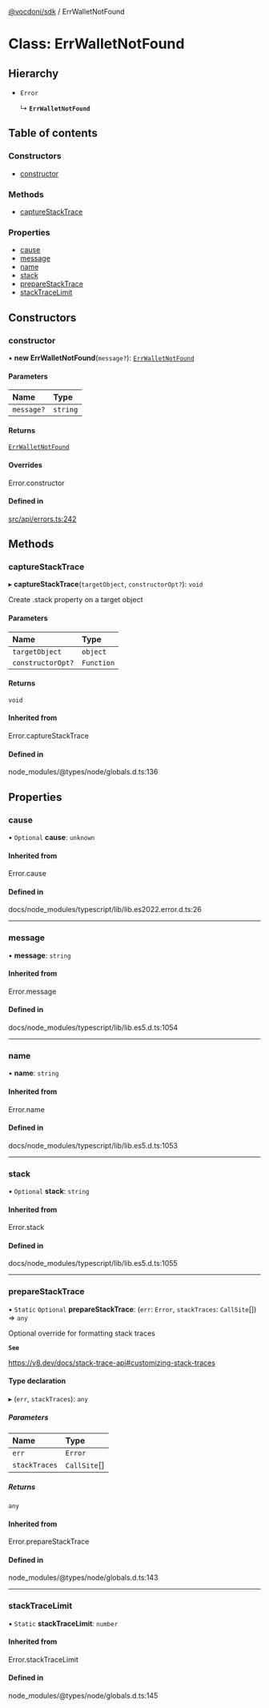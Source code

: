[@vocdoni/sdk](/sdk) / ErrWalletNotFound

# Class: ErrWalletNotFound

## Hierarchy

- `Error`

  ↳ **`ErrWalletNotFound`**

## Table of contents

### Constructors

- [constructor](ErrWalletNotFound#constructor)

### Methods

- [captureStackTrace](ErrWalletNotFound#capturestacktrace)

### Properties

- [cause](ErrWalletNotFound#cause)
- [message](ErrWalletNotFound#message)
- [name](ErrWalletNotFound#name)
- [stack](ErrWalletNotFound#stack)
- [prepareStackTrace](ErrWalletNotFound#preparestacktrace)
- [stackTraceLimit](ErrWalletNotFound#stacktracelimit)

## Constructors

### constructor

• **new ErrWalletNotFound**(`message?`): [`ErrWalletNotFound`](ErrWalletNotFound)

#### Parameters

| Name | Type |
| :------ | :------ |
| `message?` | `string` |

#### Returns

[`ErrWalletNotFound`](ErrWalletNotFound)

#### Overrides

Error.constructor

#### Defined in

[src/api/errors.ts:242](https://github.com/vocdoni/vocdoni-sdk/blob/179c92b4cecfec787d968dc02b519f64ee15c5d3/src/api/errors.ts#L242)

## Methods

### captureStackTrace

▸ **captureStackTrace**(`targetObject`, `constructorOpt?`): `void`

Create .stack property on a target object

#### Parameters

| Name | Type |
| :------ | :------ |
| `targetObject` | `object` |
| `constructorOpt?` | `Function` |

#### Returns

`void`

#### Inherited from

Error.captureStackTrace

#### Defined in

node_modules/@types/node/globals.d.ts:136

## Properties

### cause

• `Optional` **cause**: `unknown`

#### Inherited from

Error.cause

#### Defined in

docs/node_modules/typescript/lib/lib.es2022.error.d.ts:26

___

### message

• **message**: `string`

#### Inherited from

Error.message

#### Defined in

docs/node_modules/typescript/lib/lib.es5.d.ts:1054

___

### name

• **name**: `string`

#### Inherited from

Error.name

#### Defined in

docs/node_modules/typescript/lib/lib.es5.d.ts:1053

___

### stack

• `Optional` **stack**: `string`

#### Inherited from

Error.stack

#### Defined in

docs/node_modules/typescript/lib/lib.es5.d.ts:1055

___

### prepareStackTrace

▪ `Static` `Optional` **prepareStackTrace**: (`err`: `Error`, `stackTraces`: `CallSite`[]) => `any`

Optional override for formatting stack traces

**`See`**

https://v8.dev/docs/stack-trace-api#customizing-stack-traces

#### Type declaration

▸ (`err`, `stackTraces`): `any`

##### Parameters

| Name | Type |
| :------ | :------ |
| `err` | `Error` |
| `stackTraces` | `CallSite`[] |

##### Returns

`any`

#### Inherited from

Error.prepareStackTrace

#### Defined in

node_modules/@types/node/globals.d.ts:143

___

### stackTraceLimit

▪ `Static` **stackTraceLimit**: `number`

#### Inherited from

Error.stackTraceLimit

#### Defined in

node_modules/@types/node/globals.d.ts:145
